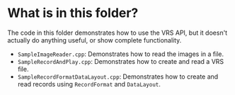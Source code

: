 # What is in this folder?

The code in this folder demonstrates how to use the VRS API, but it doesn't
actually do anything useful, or show complete functionality.

- `SampleImageReader.cpp`: Demonstrates how to read the images in a file.
- `SampleRecordAndPlay.cpp`: Demonstrates how to create and read a VRS file.
- `SampleRecordFormatDataLayout.cpp`: Demonstrates how to create and read
  records using `RecordFormat` and `DataLayout`.
